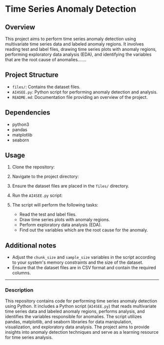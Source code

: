 
# Time Series Anomaly Detection

## Overview
This project aims to perform time series anomaly detection using multivariate time series data and labeled anomaly regions. It involves reading test and label files, drawing time series plots with anomaly regions, performing exploratory data analysis (EDA), and identifying the variables that are the root cause of anomalies.......

## Project Structure
- `files/`: Contains the dataset files.
- `AI4SEE.py`: Python script for performing anomaly detection and analysis.
- `README.md`: Documentation file providing an overview of the project.

## Dependencies
- python3
- pandas
- matplotlib
- seaborn

## Usage
1. Clone the repository:

2. Navigate to the project directory:

3. Ensure the dataset files are placed in the `files/` directory.

4. Run the `AI4SEE.py` script:

5. The script will perform the following tasks:
    - Read the test and label files.
    - Draw time series plots with anomaly regions.
    - Perform exploratory data analysis (EDA).
    - Find out the variables which are the root cause for the anomaly.

## Additional notes
- Adjust the `chunk_size` and `sample_size` variables in the script according to your system's memory constraints and the size of the dataset.
- Ensure that the dataset files are in CSV format and contain the required columns.


---

### Description 
This repository contains code for performing time series anomaly detection using Python. It includes a Python script (`AI4SEE.py`) that reads multivariate time series data and labeled anomaly regions, performs analysis, and identifies the variables responsible for anomalies. The script utilizes pandas, matplotlib, and seaborn libraries for data manipulation, visualization, and exploratory data analysis. The project aims to provide insights into anomaly detection techniques and serve as a learning resource for time series analysis.


